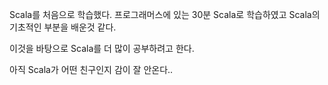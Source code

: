 Scala를 처음으로 학습했다. 
프로그래머스에 있는 30분 Scala로 학습하였고 Scala의 기초적인 부분을 배운것 같다.

이것을 바탕으로 Scala를 더 많이 공부하려고 한다.

아직 Scala가 어떤 친구인지 감이 잘 안온다..
